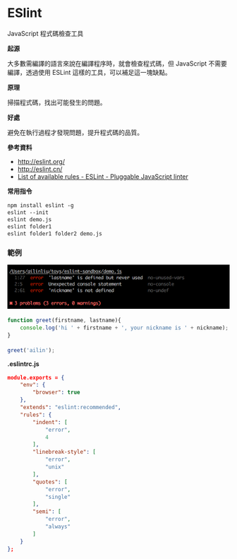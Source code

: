 # ESlint

JavaScript 程式碼檢查工具

**起源**

大多數需編譯的語言來說在編譯程序時，就會檢查程式碼，但 JavaScript 不需要編譯，透過使用 ESLint 這樣的工具，可以補足這一塊缺點。

**原理**

掃描程式碼，找出可能發生的問題。

**好處**

避免在執行過程才發現問題，提升程式碼的品質。

**參考資料**

* <http://eslint.org/>
* <http://eslint.cn/>
* [List of available rules - ESLint - Pluggable JavaScript linter](http://eslint.org/docs/rules/)

**常用指令**

```
npm install eslint -g
eslint --init
eslint demo.js
eslint folder1
eslint folder1 folder2 demo.js
```

### 範例

![](assets/eslint-error.png)

```js
function greet(firstname, lastname){
    console.log('hi ' + firstname + ', your nickname is ' + nickname);
}

greet('ailin');
```

**.eslintrc.js**

```json
module.exports = {
    "env": {
        "browser": true
    },
    "extends": "eslint:recommended",
    "rules": {
        "indent": [
            "error",
            4
        ],
        "linebreak-style": [
            "error",
            "unix"
        ],
        "quotes": [
            "error",
            "single"
        ],
        "semi": [
            "error",
            "always"
        ]
    }
};
```